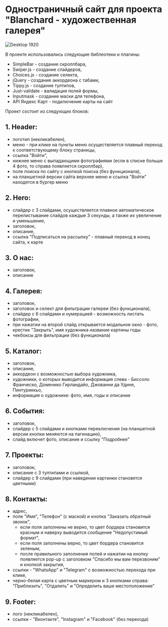 # Одностраничный сайт для проекта "Blanchard - художественная галерея"

![Desktop 1920](https://user-images.githubusercontent.com/106194295/208978423-afc3056e-7fc5-433c-85ec-4807774b73a2.jpg)

В проекте использовались следующие библеотеки и плагины:
- SimpleBar - создание скроллбара,
- Swiper.js - создание слайдеров,
- Choices.js - создание селекта,
- jQuery - создание аккордеона с табами,
- Tippy.js - создание тултипов,
- Just-validate - валидация полей формы,
- Inputmask - создание маски для телефона,
- API Яндекс Карт - подключение карты на сайт

Проект состоит из следующих блоков:

## 1. Header:
- логотип (некликабелен),
- меню - при клике на пункты меню осуществляется плавный переход к соответствующему блоку страницы,
- ссылка "Войти",
- нижнее меню с выпадающими фотографиями (если в списке больше 4 фото, то справа появляется скроллбар),
- поле поиска по сайту с кнопкой поиска (без функционала),
- на планшетной версии сайта верхнее меню и ссылка "Войти" находятся в бургер меню

## 2. Hero:
- слайдер с 3 слайдами, осуществляется плавное автоматическое перелистывание слайдов каждые 3 секунды, а также их увеличение и уменьшение,
- заголовок,
- описание,
- ссылка "Подписаться на рассылку" - плавный переход в конец сайта, к карте

## 3. О нас:
- заголовок,
- описание

## 4. Галерея:
- заголовок,
- заголовок и селект для фильтрации галереи (без функционала),
- слайдер с 6 слайдами и нумерацией - возможность листать фотографии,
- при нажатии на второй слайд открывается модальное окно - фото, крестик "Закрыть", имя художника название картины годы
- чекбоксы для фильтрации (без функционала)

## 5. Каталог:
- заголовок,
- описание,
- аккордеон с возможностью выбора художника,
- художники, о которых выводится информация слева - Биссоло Франческо, Доменико Гирландайо, Джованни да Удине, Пинтуриккьо,
- информация о художнике: фото, имя, годы и описание

## 6. События:
- заголовок,
- слайдер с 5 слайдами и кнопками переключения (на планшетной версии кнопки меняются на пагинацию),
- слайд включет фото, описание и ссылку "Подробнее"

## 7. Проекты:
- заголовок,
- описание с 3 тултипами и ссылкой,
- слайдер с 9 слайдами (при наведении картинки становятся цветными)

## 8. Контакты:
- адрес,
- поле "Имя", "Телефон" (с маской) и кнопка "Заказать обратный звонок",
  - если поля заполнены не верно, то цвет бордера становится красным и наверху выводится сообщение "Недопустимый формат",
  - если поля заполнены верно, то цвет бордера становится зеленым,
  - после правильного заполнения полей и нажатии на кнопку появляется pop-up с заголовком "Спасибо мы вам перезвоним" и кнопкой закрытия,
- ссылки - "WhatsApp" и "Telegram" с возможностью перехода при клике,
- черно-белая карта с цветным маркером и 3 кнопками справа: "Приблизить", "Отдалить" и "Определить ваше местоположение"

## 9. Footer:
- лого (некликабелен),
- ссылки - "Вконтакте", "Instagram" и "Facebook" (без перехода)
